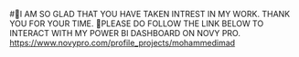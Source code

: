 #📍I AM SO GLAD THAT YOU HAVE TAKEN INTREST IN MY WORK.
THANK YOU FOR YOUR TIME. 🔴PLEASE DO FOLLOW THE LINK BELOW TO INTERACT WITH MY POWER BI DASHBOARD ON NOVY PRO.
https://www.novypro.com/profile_projects/mohammedimad
